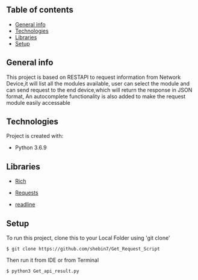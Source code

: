 ## Table of contents
* [General info](#general-info)
* [Technologies](#technologies)
* [Libraries](#libraries)
* [Setup](#setup)

## General info
This project is based on RESTAPI to request information from Network Device,it will list all the modules available,
user can select the module and can send request to the end device,which will return the response in JSON format,
An autocomplete functionality is also added to make the request module easily accessable 
	
## Technologies
Project is created with:
* Python 3.6.9

## Libraries
 * [Rich](##https://rich.readthedocs.io/en/latest/)

 * [Requests](##https://requests.readthedocs.io/en/master/)

 * [readline](##https://docs.python.org/3/library/readline.html)
	
## Setup
To run this project, clone this to your Local Folder using 'git clone'

```
$ git clone https://github.com/shebin7/Get_Request_Script
```
Then run it from IDE or from Terminal 
```
$ python3 Get_api_result.py
```

